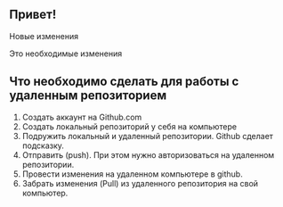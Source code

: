 ## Привет!

Новые изменения 


Это необходимые изменения

## Что необходимо сделать для работы с удаленным репозиторием

1. Создать аккаунт на Github.com
2. Создать локальный репозиторий у себя на компьютере
3. Подружить локальный и удаленный репозитории. Github сделает подсказку. 
4. Отправить (push). При этом нужно авторизоваться на удаленном репозитории. 
5. Провести изменения на удаленном компьютере в github. 
6. Забрать изменения (Pull) из удаленного репозитория на свой компьютер. 
